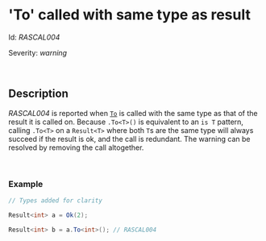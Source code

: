 # 'To' called with same type as result

Id: *RASCAL004*

Severity: *warning*

<br/>

## Description

*RASCAL004* is reported when [`To`](/api/Rascal.Result-1.html#Rascal_Result_1_To__1_Rascal_Error_) is called with the same type as that of the result it is called on. Because `.To<T>()` is equivalent to an `is T` pattern, calling `.To<T>` on a `Result<T>` where both `T`s are the same type will always succeed if the result is ok, and the call is redundant. The warning can be resolved by removing the call altogether.

<br/>

### Example

```cs
// Types added for clarity

Result<int> a = Ok(2);

Result<int> b = a.To<int>(); // RASCAL004
```
